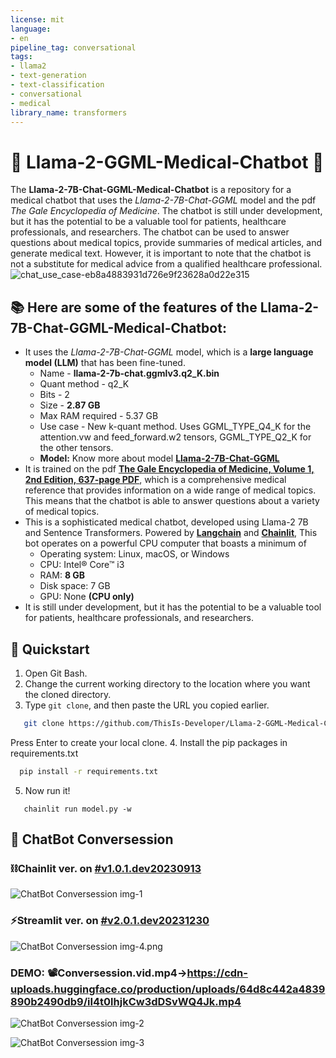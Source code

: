 ```yaml
---
license: mit
language:
- en
pipeline_tag: conversational
tags:
- llama2
- text-generation
- text-classification
- conversational
- medical
library_name: transformers
---
```

# 🐍 Llama-2-GGML-Medical-Chatbot 🤖
The **Llama-2-7B-Chat-GGML-Medical-Chatbot** is a repository for a medical chatbot that uses the _Llama-2-7B-Chat-GGML_ model and the pdf _The Gale Encyclopedia of Medicine_. The chatbot is still under development, but it has the potential to be a valuable tool for patients, healthcare professionals, and researchers. The chatbot can be used to answer questions about medical topics, provide summaries of medical articles, and generate medical text. However, it is important to note that the chatbot is not a substitute for medical advice from a qualified healthcare professional.
![chat_use_case-eb8a4883931d726e9f23628a0d22e315](https://github.com/ThisIs-Developer/Llama-2-GGML-Medical-Chatbot/assets/109382325/b2c0ed2f-1393-4d6f-938a-1b2666a2e898)

## 📚 Here are some of the features of the Llama-2-7B-Chat-GGML-Medical-Chatbot:

 - It uses the _Llama-2-7B-Chat-GGML_ model, which is a **large language model (LLM)** that has been fine-tuned.
   * Name - **llama-2-7b-chat.ggmlv3.q2_K.bin**
   * Quant method - q2_K
   * Bits - 2
   * Size - **2.87 GB**
   * Max RAM required - 5.37 GB
   * Use case - New k-quant method. Uses GGML_TYPE_Q4_K for the attention.vw and feed_forward.w2 tensors, GGML_TYPE_Q2_K for the other tensors.
   * **Model:** Know more about model **[Llama-2-7B-Chat-GGML](https://huggingface.co/TheBloke/Llama-2-7B-Chat-GGML)**
 - It is trained on the pdf **[The Gale Encyclopedia of Medicine, Volume 1, 2nd Edition, 637-page PDF](https://github.com/ThisIs-Developer/Llama-2-GGML-Medical-Chatbot/blob/main/data/71763-gale-encyclopedia-of-medicine.-vol.-1.-2nd-ed.pdf)**, which is a comprehensive medical reference that provides information on a wide range of medical topics. This means that the chatbot is able to answer questions about a variety of medical topics.
 - This is a sophisticated medical chatbot, developed using Llama-2 7B and Sentence Transformers. Powered by **[Langchain](https://python.langchain.com/docs/get_started/introduction)** and **[Chainlit](https://docs.chainlit.io/overview)**, This bot operates on a powerful CPU computer that boasts a minimum of
    * Operating system: Linux, macOS, or Windows
    * CPU: Intel® Core™ i3
    * RAM: **8 GB**
    * Disk space: 7 GB
    * GPU: None **(CPU only)**
 - It is still under development, but it has the potential to be a valuable tool for patients, healthcare professionals, and researchers.

## 🚀 Quickstart
1. Open Git Bash.
2. Change the current working directory to the location where you want the cloned directory.
3. Type `git clone`, and then paste the URL you copied earlier.
```bash
   git clone https://github.com/ThisIs-Developer/Llama-2-GGML-Medical-Chatbot.git
```
Press Enter to create your local clone.
4. Install the pip packages in requirements.txt
 ```bash
   pip install -r requirements.txt
 ```
5. Now run it!
```ternimal
   chainlit run model.py -w
```
## 📖 ChatBot Conversession
### ⛓️Chainlit ver. on [#v1.0.1.dev20230913](https://github.com/ThisIs-Developer/Llama-2-GGML-Medical-Chatbot/releases/tag/v1.0.1.dev20230913)
![ChatBot Conversession img-1](https://github.com/ThisIs-Developer/Llama-2-GGML-Medical-Chatbot/assets/109382325/9af05b2e-1a83-4a7c-aa8c-ed7c60b02e09)

### ⚡Streamlit ver. on [#v2.0.1.dev20231230](https://github.com/ThisIs-Developer/Llama-2-GGML-Medical-Chatbot/releases/tag/v2.0.1.dev20231230)
![ChatBot Conversession img-4.png](https://cdn-uploads.huggingface.co/production/uploads/64d8c442a4839890b2490db9/bGCVz3O3qwJtuPyXWK58W.png)

### DEMO: 📽️Conversession.vid.mp4->https://cdn-uploads.huggingface.co/production/uploads/64d8c442a4839890b2490db9/iI4t0lhjkCw3dDSvWQ4Jk.mp4

![ChatBot Conversession img-2](https://github.com/ThisIs-Developer/Llama-2-GGML-Medical-Chatbot/assets/109382325/1fede7dd-05e1-49de-bbab-f289cbdb9cd9)

![ChatBot Conversession img-3](https://github.com/ThisIs-Developer/Llama-2-GGML-Medical-Chatbot/assets/109382325/d10d949f-37e5-4ec4-868d-2e62d8ad69dc)